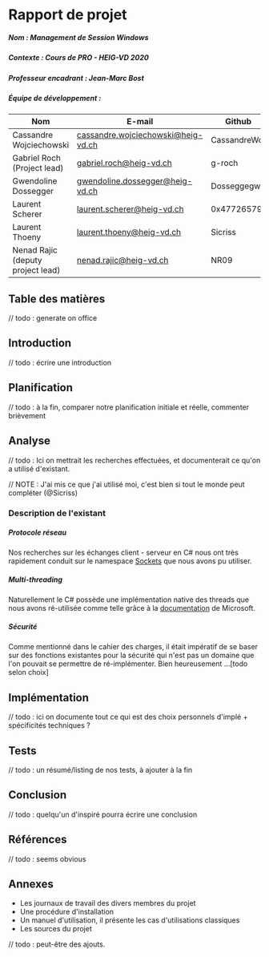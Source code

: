 # Rapport de projet

##### Nom : Management de Session Windows

##### Contexte : Cours de PRO - HEIG-VD 2020

##### Professeur encadrant : Jean-Marc Bost

##### Équipe de développement :

| Nom                               | E-mail                             | Github       |
| --------------------------------- | ---------------------------------- | ------------ |
| Cassandre Wojciechowski           | cassandre.wojciechowski@heig-vd.ch | CassandreWoj |
| Gabriel Roch (Project lead)       | gabriel.roch@heig-vd.ch            | g-roch       |
| Gwendoline Dossegger              | gwendoline.dossegger@heig-vd.ch    | Dosseggegw1  |
| Laurent Scherer                   | laurent.scherer@heig-vd.ch         | 0x47726579   |
| Laurent Thoeny                    | laurent.thoeny@heig-vd.ch          | Sicriss      |
| Nenad Rajic (deputy project lead) | nenad.rajic@heig-vd.ch             | NR09         |





## Table des matières
// todo : generate on office

## Introduction

// todo : écrire une introduction

## Planification

// todo : à la fin, comparer notre planification initiale et réelle, commenter brièvement

## Analyse

// todo : Ici on mettrait les recherches effectuées, et documenterait ce qu'on a utilisé d'existant.

// NOTE : J'ai mis ce que j'ai utilisé moi, c'est bien si tout le monde peut compléter (@Sicriss)

### Description de l'existant

##### Protocole réseau

Nos recherches sur les échanges client - serveur en C# nous ont très rapidement conduit sur le namespace [Sockets](https://docs.microsoft.com/en-us/dotnet/api/system.net.sockets?view=netcore-3.1) que nous avons pu utiliser.

##### Multi-threading

Naturellement le C# possède une implémentation native des threads que nous avons ré-utilisée comme telle grâce à la [documentation](https://docs.microsoft.com/en-us/dotnet/api/system.threading.thread?view=netcore-3.1) de Microsoft.

##### Sécurité

Comme mentionné dans le cahier des charges, il était impératif de se baser sur des fonctions existantes pour la sécurité qui n'est pas un domaine que l'on pouvait se permettre de ré-implémenter. Bien heureusement ...[todo selon choix]



## Implémentation

// todo : ici on documente tout ce qui est des choix personnels d'implé + spécificités techniques ?

## Tests

// todo : un résumé/listing de nos tests, à ajouter à la fin

## Conclusion

// todo : quelqu'un d'inspiré pourra écrire une conclusion

## Références

// todo : seems obvious

## Annexes

* Les journaux de travail des divers membres du projet
* Une procédure d'installation
* Un manuel d'utilisation, il présente les cas d'utilisations classiques
* Les sources du projet

// todo : peut-être des ajouts.